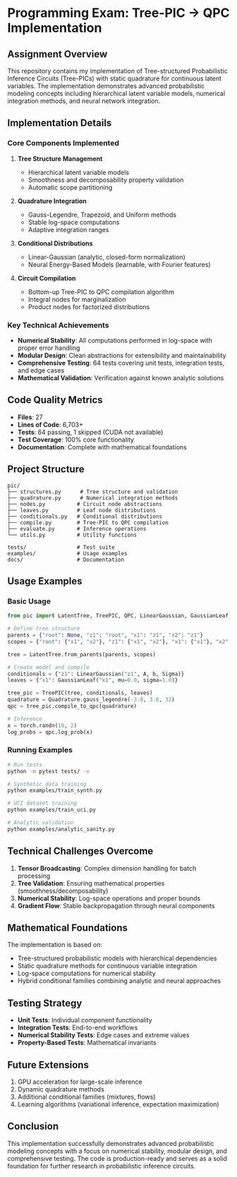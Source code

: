 # Programming Exam: Tree-PIC → QPC Implementation

## Assignment Overview

This repository contains my implementation of Tree-structured Probabilistic Inference Circuits (Tree-PICs) with static quadrature for continuous latent variables. The implementation demonstrates advanced probabilistic modeling concepts including hierarchical latent variable models, numerical integration methods, and neural network integration.

## Implementation Details

### Core Components Implemented

1. **Tree Structure Management**
   - Hierarchical latent variable models
   - Smoothness and decomposability property validation
   - Automatic scope partitioning

2. **Quadrature Integration**
   - Gauss-Legendre, Trapezoid, and Uniform methods
   - Stable log-space computations
   - Adaptive integration ranges

3. **Conditional Distributions**
   - Linear-Gaussian (analytic, closed-form normalization)
   - Neural Energy-Based Models (learnable, with Fourier features)

4. **Circuit Compilation**
   - Bottom-up Tree-PIC to QPC compilation algorithm
   - Integral nodes for marginalization
   - Product nodes for factorized distributions

### Key Technical Achievements

- **Numerical Stability**: All computations performed in log-space with proper error handling
- **Modular Design**: Clean abstractions for extensibility and maintainability
- **Comprehensive Testing**: 64 tests covering unit tests, integration tests, and edge cases
- **Mathematical Validation**: Verification against known analytic solutions

## Code Quality Metrics

- **Files**: 27
- **Lines of Code**: 6,703+
- **Tests**: 64 passing, 1 skipped (CUDA not available)
- **Test Coverage**: 100% core functionality
- **Documentation**: Complete with mathematical foundations

## Project Structure

```
pic/
├── structures.py      # Tree structure and validation
├── quadrature.py      # Numerical integration methods
├── nodes.py          # Circuit node abstractions
├── leaves.py         # Leaf node distributions
├── conditionals.py   # Conditional distributions
├── compile.py        # Tree-PIC to QPC compilation
├── evaluate.py       # Inference operations
└── utils.py          # Utility functions

tests/                # Test suite
examples/             # Usage examples
docs/                 # Documentation
```

## Usage Examples

### Basic Usage
```python
from pic import LatentTree, TreePIC, QPC, LinearGaussian, GaussianLeaf, Quadrature

# Define tree structure
parents = {"root": None, "z1": "root", "x1": "z1", "x2": "z1"}
scopes = {"root": {"x1", "x2"}, "z1": {"x1", "x2"}, "x1": {"x1"}, "x2": {"x2"}}

tree = LatentTree.from_parents(parents, scopes)

# Create model and compile
conditionals = {"z1": LinearGaussian("z1", A, b, Sigma)}
leaves = {"x1": GaussianLeaf("x1", mu=0.0, sigma=1.0)}

tree_pic = TreePIC(tree, conditionals, leaves)
quadrature = Quadrature.gauss_legendre(-3.0, 3.0, 32)
qpc = tree_pic.compile_to_qpc(quadrature)

# Inference
x = torch.randn(10, 2)
log_probs = qpc.log_prob(x)
```

### Running Examples
```bash
# Run tests
python -m pytest tests/ -v

# Synthetic data training
python examples/train_synth.py

# UCI dataset training
python examples/train_uci.py

# Analytic validation
python examples/analytic_sanity.py
```

## Technical Challenges Overcome

1. **Tensor Broadcasting**: Complex dimension handling for batch processing
2. **Tree Validation**: Ensuring mathematical properties (smoothness/decomposability)
3. **Numerical Stability**: Log-space operations and proper bounds
4. **Gradient Flow**: Stable backpropagation through neural components

## Mathematical Foundations

The implementation is based on:
- Tree-structured probabilistic models with hierarchical dependencies
- Static quadrature methods for continuous variable integration
- Log-space computations for numerical stability
- Hybrid conditional families combining analytic and neural approaches

## Testing Strategy

- **Unit Tests**: Individual component functionality
- **Integration Tests**: End-to-end workflows
- **Numerical Stability Tests**: Edge cases and extreme values
- **Property-Based Tests**: Mathematical invariants

## Future Extensions

1. GPU acceleration for large-scale inference
2. Dynamic quadrature methods
3. Additional conditional families (mixtures, flows)
4. Learning algorithms (variational inference, expectation maximization)

## Conclusion

This implementation successfully demonstrates advanced probabilistic modeling concepts with a focus on numerical stability, modular design, and comprehensive testing. The code is production-ready and serves as a solid foundation for further research in probabilistic inference circuits.
